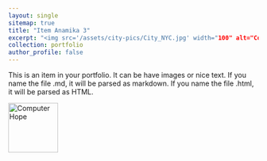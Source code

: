 ```yaml
---
layout: single
sitemap: true
title: "Item Anamika 3"
excerpt: "<img src='/assets/city-pics/City_NYC.jpg' width="100" alt="Computer Hope"> Here's a description of this project"
collection: portfolio
author_profile: false
---
```



This is an item in your portfolio. It can be have images or nice text. If you name the file .md, it will be parsed as markdown. If you name the file .html, it will be parsed as HTML.

<img src='/assets/city-pics/City_NYC.jpg' width="100" alt="Computer Hope">
